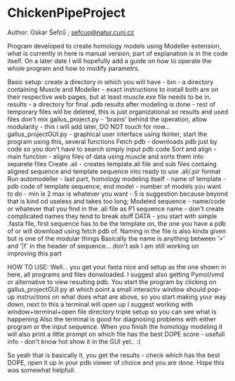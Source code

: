 # ChickenPipeProject
Author: Oskar Šefců ; sefcuo@natur.cuni.cz

Program developed to create homology models using Modeller extension, what is currently
in here is manual version, part of explanation is in the code itself. 
On a later date I will hopefully add a guide on how to operate the whole program and
how to modify parametrs. 

Basic setup:
create a directory in which you will have - 
bin - a directory containing Muscle and Modeller - exact instructions to install both are on their 
      respective web pages, but at least muscle.exe file needs to be in. 
results - a directory for final .pdb results after modeling is done - rest of temporary files will be 
          deleted, this is just organizational so results and used files don't mix
gallus_project.py - 'brains' behind the operation, allow modularity - this i will add later, 
                      DO NOT touch for now...
gallus_projectGUI.py - graphical user interface using tkinter, start the program using this, several functions
                      Fetch pdb - downloads pdb just by code so you don't have to search simply input pdb code
                      Sort and align - main function - aligns files of data using muscle and sorts them into separete files
                      Create .ali - creates template.ali file and sub files containg aligned sequence and template sequence
                                    into ready to use .ali/.pir format
                      Run automodeller - last part, homology modeling itself - name of template - pdb code of template sequence;
                                          end model - number of models you want to do - min is 2 max is whatever you want - 5 is 
                                          suggestion because beyond that is kind od useless and takes too long;
                                          Modeled sequence - name/code or whatever that you find in the .ali file as 
                                          P1 sequence name - don't create complicated names they tend to break stuff
DATA - you start with simple .fasta file, first sequence has to be the template on, the one you have a pdb of
       or will download using fetch pdb of. Naming in the file is also kinda given but is one of the modular things
       Basically the name is anything between '>' and '|f' in the header of sequence... don't ask I am still working on 
       improving this part
       
HOW TO USE:
Well... you get your fasta nice and setup as the one shown in here, all programs and files donwloaded. 
I suggest also getting Pymol/vmd or alternative to view resulting pdb.
You start the program by clicking on gallus_projectGUI.py at which point a small interactiv window should pop-up
instructions on what does what are above, so you start making your way down, next to this a terminal will open up 
I suggest working with window+terminal+open file directory triple setup so you can see what is happening
Also the terminal is good for diagnosing problems with either program or the input sequence. 
When you finish the homology modeling it will also print a little prompt on which file has the best 
DOPE score - usefull info - don't know hot show it in the GUI yet.. :( 

So yeah that is basically it, you get the results - check which has the best DOPE, open it up in your pdb viewer of choice
and you are done. Hope this was somewhat helpfull. 
        





